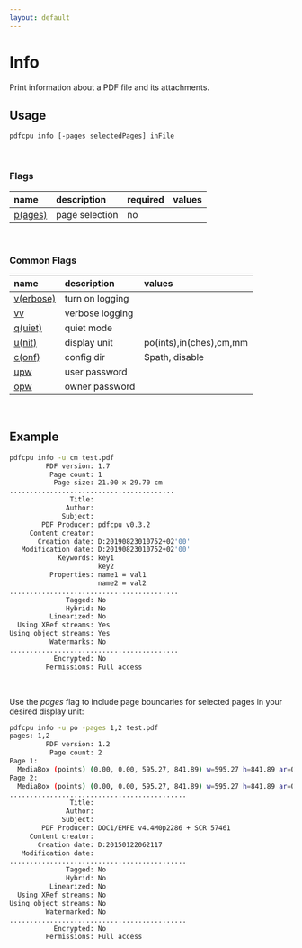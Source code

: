 ```yaml
---
layout: default
---
```


# Info

Print information about a PDF file and its attachments.

## Usage

```
pdfcpu info [-pages selectedPages] inFile
```

<br>

### Flags

| name                                    | description       | required | values
|:----------------------------------------|:------------------|:---------|-------
| [p(ages)](getting_started/page_selection) | page selection    | no

<br>

### Common Flags

| name                                            | description     | values
|:------------------------------------------------|:----------------|:-------
| [v(erbose)](../getting_started/common_flags.md) | turn on logging |
| [vv](../getting_started/common_flags.md)        | verbose logging |
| [q(uiet)](../getting_started/common_flags.md)   | quiet mode      |
| [u(nit)](../getting_started/common_flags.md)    | display unit    | po(ints),in(ches),cm,mm
| [c(onf)](getting_started/common_flags.md)       | config dir      | $path, disable
| [upw](getting_started/common_flags.md)          | user password   |
| [opw](getting_started/common_flags.md)          | owner password  |

<br>

## Example

```sh
pdfcpu info -u cm test.pdf
         PDF version: 1.7
          Page count: 1
           Page size: 21.00 x 29.70 cm
.........................................
               Title:
              Author:
             Subject:
        PDF Producer: pdfcpu v0.3.2
     Content creator:
       Creation date: D:20190823010752+02'00'
   Modification date: D:20190823010752+02'00'
            Keywords: key1
                      key2
          Properties: name1 = val1
                      name2 = val2
..........................................
              Tagged: No
              Hybrid: No
          Linearized: No
  Using XRef streams: Yes
Using object streams: Yes
          Watermarks: No
..........................................
           Encrypted: No
         Permissions: Full access
```
<br>

Use the *pages* flag to include page boundaries for selected pages in your desired display unit:
```sh
pdfcpu info -u po -pages 1,2 test.pdf
pages: 1,2
         PDF version: 1.2
          Page count: 2
Page 1:
  MediaBox (points) (0.00, 0.00, 595.27, 841.89) w=595.27 h=841.89 ar=0.71  = CropBox, TrimBox, BleedBox, ArtBox
Page 2:
  MediaBox (points) (0.00, 0.00, 595.27, 841.89) w=595.27 h=841.89 ar=0.71  = CropBox, TrimBox, BleedBox, ArtBox
............................................
               Title:
              Author:
             Subject:
        PDF Producer: DOC1/EMFE v4.4M0p2286 + SCR 57461
     Content creator:
       Creation date: D:20150122062117
   Modification date:
............................................
              Tagged: No
              Hybrid: No
          Linearized: No
  Using XRef streams: No
Using object streams: No
         Watermarked: No
............................................
           Encrypted: No
         Permissions: Full access
```

